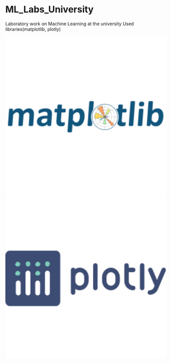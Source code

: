 # ML_Labs_University
Laboratory work on Machine Learning at the university
Used libraries(matplotlib, plotly)
<div>
    <img src="https://github.com/devicons/devicon/blob/master/icons/matplotlib/matplotlib-original-wordmark.svg" title="matplotlib" alt="matplotlib" width="500" height="500"/>&nbsp;
    <img src="https://github.com/devicons/devicon/blob/master/icons/plotly/plotly-original-wordmark.svg" title="plotly" alt="plotly" width="500" height="500"/>&nbsp;
</div>